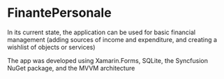 # FinantePersonale
In its current state, the application can be used for basic financial management (adding sources of income and expenditure, and creating a wishlist of objects or services)


The app was developed using Xamarin.Forms, SQLite, the Syncfusion NuGet package, and the MVVM architecture  
